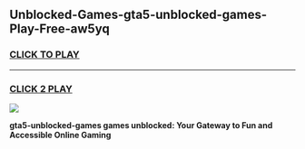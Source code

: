 
## Unblocked-Games-gta5-unblocked-games-Play-Free-aw5yq
<h3>
<a href="https://premium76.site?title=gta5-unblocked-games&ref=19M">CLICK TO PLAY</a></h3>
<hr>

<h3>
<a href="https://premium76.site?title=gta5-unblocked-games&ref=19M">CLICK 2 PLAY</a>
  
</h3>

<a href="https://premium76.site?title=gta5-unblocked-games&ref=19M"><img src="https://clearcache.store/games.png"></a>


**gta5-unblocked-games games unblocked: Your Gateway to Fun and Accessible Online Gaming**
